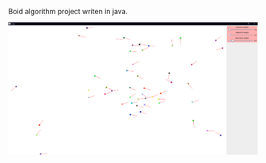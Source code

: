 Boid algorithm project writen in java.

![alt text](https://github.com/ZeroDay0101/Boids/blob/64994932e2a5df49f414610a98b057a27f3bdd75/boids.png)

